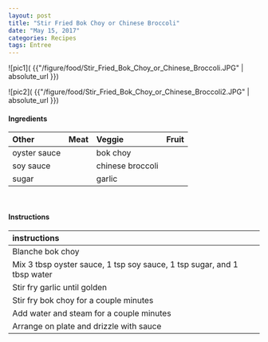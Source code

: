 ```yaml
---
layout: post
title: "Stir Fried Bok Choy or Chinese Broccoli"
date: "May 15, 2017"
categories: Recipes
tags: Entree
---
```




![pic1]( {{"/figure/food/Stir_Fried_Bok_Choy_or_Chinese_Broccoli.JPG" | absolute_url }})

![pic2]( {{"/figure/food/Stir_Fried_Bok_Choy_or_Chinese_Broccoli2.JPG" | absolute_url }})




#### Ingredients

<table class = "presenttab">
 <thead>
  <tr>
   <th style="text-align:left;"> Other </th>
   <th style="text-align:left;"> Meat </th>
   <th style="text-align:left;"> Veggie </th>
   <th style="text-align:left;"> Fruit </th>
  </tr>
 </thead>
<tbody>
  <tr>
   <td style="text-align:left;"> oyster sauce </td>
   <td style="text-align:left;">  </td>
   <td style="text-align:left;"> bok choy </td>
   <td style="text-align:left;">  </td>
  </tr>
  <tr>
   <td style="text-align:left;"> soy sauce </td>
   <td style="text-align:left;">  </td>
   <td style="text-align:left;"> chinese broccoli </td>
   <td style="text-align:left;">  </td>
  </tr>
  <tr>
   <td style="text-align:left;"> sugar </td>
   <td style="text-align:left;">  </td>
   <td style="text-align:left;"> garlic </td>
   <td style="text-align:left;">  </td>
  </tr>
</tbody>
</table>

<br>

#### Instructions

<table class = "presenttabnoh">
 <thead>
  <tr>
   <th style="text-align:left;"> instructions </th>
  </tr>
 </thead>
<tbody>
  <tr>
   <td style="text-align:left;"> Blanche bok choy </td>
  </tr>
  <tr>
   <td style="text-align:left;"> Mix 3 tbsp oyster sauce, 1 tsp soy sauce, 1 tsp sugar, and 1 tbsp water </td>
  </tr>
  <tr>
   <td style="text-align:left;"> Stir fry garlic until golden </td>
  </tr>
  <tr>
   <td style="text-align:left;"> Stir fry bok choy for a couple minutes </td>
  </tr>
  <tr>
   <td style="text-align:left;"> Add water and steam for a couple minutes </td>
  </tr>
  <tr>
   <td style="text-align:left;"> Arrange on plate and drizzle with sauce </td>
  </tr>
</tbody>
</table>

